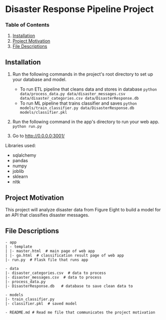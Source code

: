 # Disaster Response Pipeline Project

### Table of Contents

1. [Installation](#installation)
2. [Project Motivation](#motivation)
3. [File Descriptions](#files)

## Installation <a name="installation"></a>

1. Run the following commands in the project's root directory to set up your database and model.

    - To run ETL pipeline that cleans data and stores in database
        `python data/process_data.py data/disaster_messages.csv data/disaster_categories.csv data/DisasterResponse.db`
    - To run ML pipeline that trains classifier and saves
        `python models/train_classifier.py data/DisasterResponse.db models/classifier.pkl`

2. Run the following command in the app's directory to run your web app.
    `python run.py`

3. Go to http://0.0.0.0:3001/

Libraries used:
- sqlalchemy
- pandas
- numpy
- joblib
- sklearn
- nltk

## Project Motivation<a name="motivation"></a>

This project will analyze disaster data from Figure Eight to build a model for an API that classifies disaster messages.

## File Descriptions <a name="files"></a>

```
- app
| - template
| |- master.html  # main page of web app
| |- go.html  # classification result page of web app
|- run.py  # Flask file that runs app

- data
|- disaster_categories.csv  # data to process
|- disaster_messages.csv  # data to process
|- process_data.py
|- DisasterResponse.db   # database to save clean data to

- models
|- train_classifier.py
|- classifier.pkl  # saved model

- README.md # Read me file that communicates the project motivation
```
